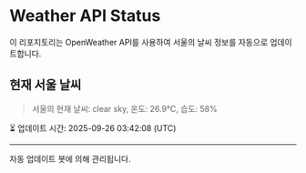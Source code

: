 
# Weather API Status

이 리포지토리는 OpenWeather API를 사용하여 서울의 날씨 정보를 자동으로 업데이트합니다.

## 현재 서울 날씨
> 서울의 현재 날씨: clear sky, 온도: 26.9°C, 습도: 58%

⏳ 업데이트 시간: 2025-09-26 03:42:08 (UTC)

---
자동 업데이트 봇에 의해 관리됩니다.
